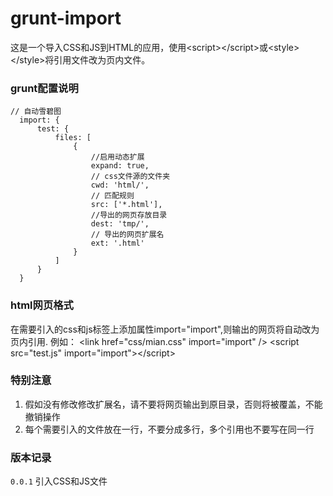 grunt-import
============

这是一个导入CSS和JS到HTML的应用，使用&lt;script>&lt;/script>或&lt;style>&lt;/style>将引用文件改为页内文件。

### grunt配置说明

  	// 自动雪碧图
      import: {
          test: {
              files: [
                  {
                      //启用动态扩展
                      expand: true,
                      // css文件源的文件夹
                      cwd: 'html/',
                      // 匹配规则
                      src: ['*.html'],
                      //导出的网页存放目录
                      dest: 'tmp/',
                      // 导出的网页扩展名
                      ext: '.html'
                  }
              ]
          }
      }
### html网页格式
  
  在需要引入的css和js标签上添加属性import="import",则输出的网页将自动改为页内引用.
  例如：
  &lt;link href="css/mian.css" import="import" />
  &lt;script src="test.js" import="import">&lt;/script>

### 特别注意

1. 假如没有修改修改扩展名，请不要将网页输出到原目录，否则将被覆盖，不能撤销操作
2. 每个需要引入的文件放在一行，不要分成多行，多个引用也不要写在同一行

### 版本记录

`0.0.1` 引入CSS和JS文件
